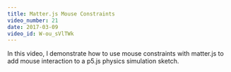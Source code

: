 ```yaml
---
title: Matter.js Mouse Constraints
video_number: 21
date: 2017-03-09
video_id: W-ou_sVlTWk
---
```

In this video, I demonstrate how to use mouse constraints with matter.js to add mouse interaction to a p5.js physics simulation sketch.
